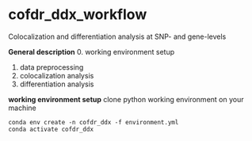 # cofdr_ddx_workflow
Colocalization and differentiation analysis at SNP- and gene-levels

**General description**
0. working environment setup
1. data preprocessing
2. colocalization analysis
3. differentiation analysis

**working environment setup**
clone python working environment on your machine
```
conda env create -n cofdr_ddx -f environment.yml
conda activate cofdr_ddx
```
